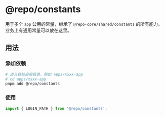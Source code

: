 # @repo/constants

用于多个 `app` 公用的常量，继承了 `@repo-core/shared/constants` 的所有能力。业务上有通用常量可以放在这里。

## 用法

### 添加依赖

```bash
# 进入目标应用目录，例如 apps/xxxx-app
# cd apps/xxxx-app
pnpm add @repo/constants
```

### 使用

```ts
import { LOGIN_PATH } from '@repo/constants';
```
